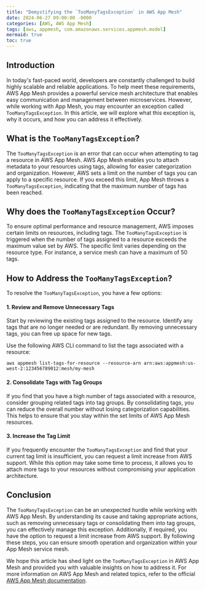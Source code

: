 ```yaml
---
title: "Demystifying the `TooManyTagsException` in AWS App Mesh"
date: 2024-06-27 09:00:00 -0000
categories: [AWS, AWS App Mesh]
tags: [aws, appmesh, com.amazonaws.services.appmesh.model]
mermaid: true
toc: true
---
```



## Introduction
In today's fast-paced world, developers are constantly challenged to build highly scalable and reliable applications. To help meet these requirements, AWS App Mesh provides a powerful service mesh architecture that enables easy communication and management between microservices. However, while working with App Mesh, you may encounter an exception called `TooManyTagsException`. In this article, we will explore what this exception is, why it occurs, and how you can address it effectively.

## What is the `TooManyTagsException`?
The `TooManyTagsException` is an error that can occur when attempting to tag a resource in AWS App Mesh. AWS App Mesh enables you to attach metadata to your resources using tags, allowing for easier categorization and organization. However, AWS sets a limit on the number of tags you can apply to a specific resource. If you exceed this limit, App Mesh throws a `TooManyTagsException`, indicating that the maximum number of tags has been reached.

## Why does the `TooManyTagsException` Occur?
To ensure optimal performance and resource management, AWS imposes certain limits on resources, including tags. The `TooManyTagsException` is triggered when the number of tags assigned to a resource exceeds the maximum value set by AWS. The specific limit varies depending on the resource type. For instance, a service mesh can have a maximum of 50 tags.

## How to Address the `TooManyTagsException`?
To resolve the `TooManyTagsException`, you have a few options:

#### 1. Review and Remove Unnecessary Tags
Start by reviewing the existing tags assigned to the resource. Identify any tags that are no longer needed or are redundant. By removing unnecessary tags, you can free up space for new tags. 

Use the following AWS CLI command to list the tags associated with a resource:

```
aws appmesh list-tags-for-resource --resource-arn arn:aws:appmesh:us-west-2:123456789012:mesh/my-mesh
```

#### 2. Consolidate Tags with Tag Groups
If you find that you have a high number of tags associated with a resource, consider grouping related tags into tag groups. By consolidating tags, you can reduce the overall number without losing categorization capabilities. This helps to ensure that you stay within the set limits of AWS App Mesh resources.

#### 3. Increase the Tag Limit
If you frequently encounter the `TooManyTagsException` and find that your current tag limit is insufficient, you can request a limit increase from AWS support. While this option may take some time to process, it allows you to attach more tags to your resources without compromising your application architecture.

## Conclusion
The `TooManyTagsException` can be an unexpected hurdle while working with AWS App Mesh. By understanding its cause and taking appropriate actions, such as removing unnecessary tags or consolidating them into tag groups, you can effectively manage this exception. Additionally, if required, you have the option to request a limit increase from AWS support. By following these steps, you can ensure smooth operation and organization within your App Mesh service mesh.

We hope this article has shed light on the `TooManyTagsException` in AWS App Mesh and provided you with valuable insights on how to address it. For more information on AWS App Mesh and related topics, refer to the official [AWS App Mesh documentation](https://docs.aws.amazon.com/app-mesh/index.html).

